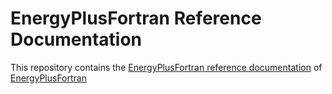 # EnergyPlusFortran Reference Documentation

This repository contains the [EnergyPlusFortran reference documentation](https://dmey.github.io/EnergyPlusFortran-Reference) of [EnergyPlusFortran](https://github.com/dmey/EnergyPlusFortran)